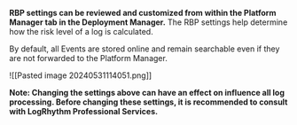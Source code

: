 
**RBP settings can be reviewed and customized from within the Platform Manager tab in the Deployment Manager.** The RBP settings help determine how the risk level of a log is calculated.

By default, all Events are stored online and remain searchable even if they are not forwarded to the Platform Manager.

![[Pasted image 20240531114051.png]]

**Note: Changing the settings above can have an effect on influence all log processing. Before changing these settings, it is recommended to consult with LogRhythm Professional Services.**

